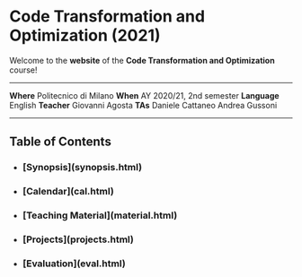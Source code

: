 # Code Transformation and Optimization (2021)

Welcome to the **website** of the **Code Transformation and Optimization**
course!

----------------------------------- ------------------------
**Where**                           Politecnico di Milano
**When**                            AY 2020/21, 2nd semester
**Language**                        English
**Teacher**                         Giovanni Agosta
**TAs**                             Daniele Cattaneo
                                    Andrea Gussoni
----------------------------------- ------------------------

## Table of Contents

- <h3>[Synopsis](synopsis.html)</h3>
- <h3>[Calendar](cal.html)</h3>
- <h3>[Teaching Material](material.html)</h3>
- <h3>[Projects](projects.html)</h3>
- <h3>[Evaluation](eval.html)</h3>



